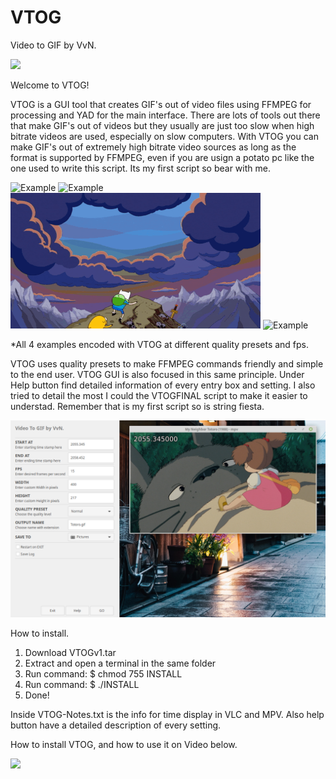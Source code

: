 # VTOG
Video to GIF by VvN.


<a href="http://i.imgur.com/5pKw7SX.png">
  <img src="http://imgur.com/5pKw7SXl.png" />
</a>



Welcome to VTOG! 

VTOG is a GUI tool that creates GIF's out of video files using FFMPEG for processing and YAD for the main interface. 
There are lots of tools out there that make GIF's out of videos but they usually are just too slow when high bitrate
videos are used, especially on slow computers. With VTOG you can make GIF's out of extremely high bitrate video sources 
as long as the format is supported by FFMPEG, even if you are usign a potato pc like the one used to write this script. 
Its my first script so bear with me.

![Example](Resources/ghost.gif "Normal Quality preset 15 fps") ![Example](Resources/onep.gif "Normal quality preset 23.9 fps")
![Example](Resources/advtime.gif "Low quality preset 23.9 fps") ![Example](Resources/redline.gif "Normal Quality preset 15 fps")

*All 4 examples encoded with VTOG at different quality presets and fps.




VTOG uses quality presets to make FFMPEG commands friendly and simple to the end user. VTOG GUI is also focused in this same principle. Under Help button find detailed information of every entry box and setting. I also tried to detail the most I could the VTOGFINAL script to make it easier to understad. Remember that is my first script so is string fiesta.

![Example](Resources/VTOG-GUI.png "Simple VTOG GUI running along MPV to determine timestamps")

How to install.
1. Download VTOGv1.tar
2. Extract and open a terminal in the same folder
3. Run command:   $ chmod 755 INSTALL 
4. Run command:   $ ./INSTALL
4. Done!


Inside VTOG-Notes.txt is the info for time display in VLC and MPV. Also help button have a detailed description of every setting.



How to install VTOG, and how to use it on Video below.

[![](http://img.youtube.com/vi/scYCnV81NxU/0.jpg)](http://www.youtube.com/watch?v=scYCnV81NxU "How it works and how to install it")


